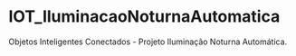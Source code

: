 # IOT_IluminacaoNoturnaAutomatica
Objetos Inteligentes Conectados - Projeto Iluminação Noturna Automática.
